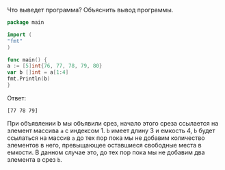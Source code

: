 Что выведет программа? Объяснить вывод программы.

```go
package main

import (
"fmt"
)

func main() {
a := [5]int{76, 77, 78, 79, 80}
var b []int = a[1:4]
fmt.Println(b)
}
```
Ответ:
```
[77 78 79]
```
При объявлении b мы объявили срез, начало этого среза ссылается на элемент массива `a` с индексом 1.
`b` имеет длину 3 и емкость 4, `b` будет ссылаться на массив `a` до тех пор пока мы не добавим количество элементов в него, 
превыщающее оставшиеся свободные места в емкости. В данном случае это, до тех пор пока мы не добавим два элемента в срез `b`.

